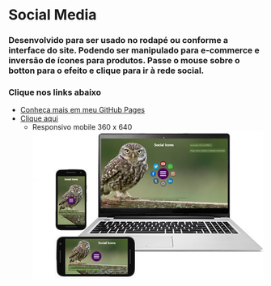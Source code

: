 # Social Media #
### Desenvolvido para ser usado no rodapé ou conforme a interface do site. Podendo ser manipulado para e-commerce e inversão de ícones para produtos. Passe o mouse sobre o botton para o efeito e clique para ir à rede social. ###
### Clique nos links abaixo ###
* [Conheça mais em meu GitHub Pages](https://emersonn-e-coder.github.io/)
* [Clique aqui](https://emersonn-e-coder.github.io/Social-Media/)
    * Responsivo mobile 360 x 640
 ![botton](https://github.com/emersonn-e-coder/Social-Media/blob/master/imagens/paer-coruja-ofic.png)
